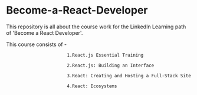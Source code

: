 # Become-a-React-Developer
This repository is all about the course work for the LinkedIn Learning path of 'Become a React Developer'.

This course  consists of -

                           1.React.js Essential Training 

                           2.React.js: Building an Interface
                           
                           3.React: Creating and Hosting a Full-Stack Site
                           
                           4.React: Ecosystems
                           
